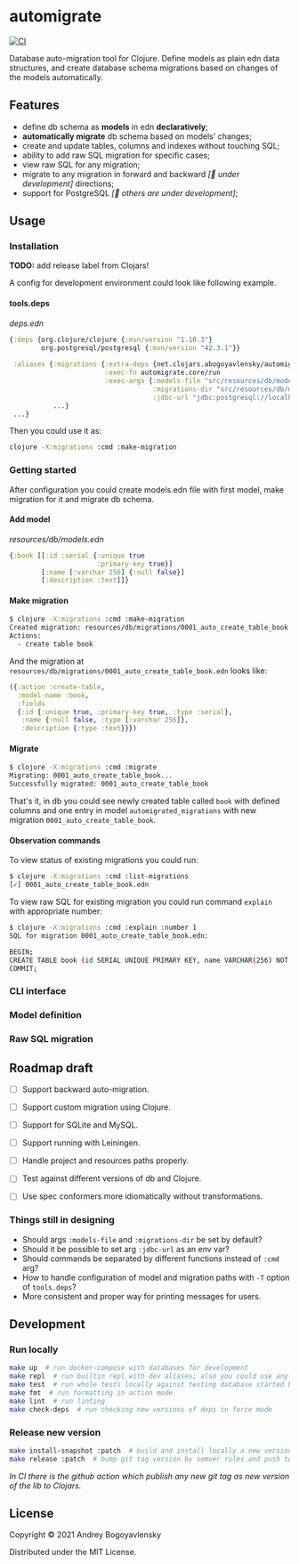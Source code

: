# automigrate

[![CI](https://github.com/abogoyavlensky/automigrate/actions/workflows/checks.yaml/badge.svg?branch=master)](https://github.com/abogoyavlensky/automigrate/actions/workflows/checks.yaml)

Database auto-migration tool for Clojure. Define models as plain edn data structures, 
and create database schema migrations based on changes of the models automatically.


## Features

- define db schema as **models** in edn **declaratively**;
- **automatically migrate** db schema based on models' changes;
- create and update tables, columns and indexes without touching SQL;
- ability to add raw SQL migration for specific cases;
- view raw SQL for any migration;
- migrate to any migration in forward and backward *[:construction: under development]* directions;
- support for PostgreSQL *[:construction: others are under development]*;


## Usage

### Installation

**TODO:** add release label from Clojars! 

A config for development environment could look like following example.

#### tools.deps

*deps.edn*

```clojure
{:deps {org.clojure/clojure {:mvn/version "1.10.3"}
        org.postgresql/postgresql {:mvn/version "42.3.1"}}
 
 :aliases {:migrations {:extra-deps {net.clojars.abogoyavlensky/automigrate {:mvn/version "RELEASE"}}
                        :exec-fn automigrate.core/run
                        :exec-args {:models-file "src/resources/db/models.edn"
                                    :migrations-dir "src/resources/db/migrations"
                                    :jdbc-url "jdbc:postgresql://localhost:5432/mydb?user=myuser&password=secret"}}
           ...}
 ...}
```

Then you could use it as:

```bash
clojure -X:migrations :cmd :make-migration
```

### Getting started

After configuration you could create models.edn file with first model, 
make migration for it and migrate db schema.

#### Add model

*resources/db/models.edn*
```clojure
{:book [[:id :serial {:unique true
                      :primary-key true}]
        [:name [:varchar 256] {:null false}]
        [:description :text]]}
```

#### Make migration
```bash
$ clojure -X:migrations :cmd :make-migration
Created migration: resources/db/migrations/0001_auto_create_table_book.edn
Actions:
  - create table book
```

And the migration at `resources/db/migrations/0001_auto_create_table_book.edn` looks like:
```clojure
({:action :create-table,
  :model-name :book,
  :fields
  {:id {:unique true, :primary-key true, :type :serial},
   :name {:null false, :type [:varchar 256]},
   :description {:type :text}}})

```

#### Migrate
```bash
$ clojure -X:migrations :cmd :migrate
Migrating: 0001_auto_create_table_book...
Successfully migrated: 0001_auto_create_table_book
```

That's it, in db you could see newly created table called `book` with defined columns 
and one entry in model `automigrated_migrations` with new migration `0001_auto_create_table_book`.

#### Observation commands

To view status of existing migrations you could run:
```bash
$ clojure -X:migrations :cmd :list-migrations
[✓] 0001_auto_create_table_book.edn
```

To view raw SQL for existing migration you could run command `explain` with appropriate number: 
```bash
$ clojure -X:migrations :cmd :explain :number 1
SQL for migration 0001_auto_create_table_book.edn:

BEGIN;
CREATE TABLE book (id SERIAL UNIQUE PRIMARY KEY, name VARCHAR(256) NOT NULL, description TEXT);
COMMIT;
```

### CLI interface

### Model definition

### Raw SQL migration 


## Roadmap draft

- [ ] Support backward auto-migration.
- [ ] Support custom migration using Clojure.
- [ ] Support for SQLite and MySQL.
- [ ] Support running with Leiningen.
- [ ] Handle project and resources paths properly.
- [ ] Test against different versions of db and Clojure.
- [ ] Use spec conformers more idiomatically without transformations.  


### Things still in designing

- Should args `:models-file` and `:migrations-dir` be set by default?
- Should it be possible to set arg `:jdbc-url` as an env var?
- Should commands be separated by different functions instead of `:cmd` arg?
- How to handle configuration of model and migration paths with `-T` option of `tools.deps`?
- More consistent and proper way for printing messages for users.


## Development

### Run locally

```bash
make up  # run docker-compose with databases for development
make repl  # run builtin repl with dev aliases; also you could use any repl you want
make test  # run whole tests locally against testing database started by docker-compose
make fmt  # run formatting in action mode
make lint  # run linting
make check-deps  # run checking new versions of deps in force mode
```

### Release new version

```bash
make install-snapshot :patch  # build and install locally a new version of lib based on latest git tag and using semver
make release :patch  # bump git tag version by semver rules and push to remote repo
```

*In CI there is the github action which publish any new git tag as new version of the lib to Clojars.*


## License

Copyright © 2021 Andrey Bogoyavlensky

Distributed under the MIT License.
